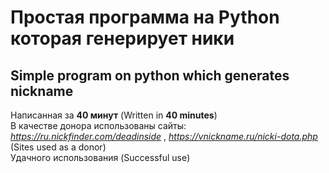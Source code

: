 # Простая программа на Python которая генерирует ники 
## Simple program on python which generates nickname
  Написанная за **40 минут** (Written in **40 minutes**)  
  В качестве донора использованы сайты: _https://ru.nickfinder.com/deadinside_ , _https://vnickname.ru/nicki-dota.php_ (Sites used as a donor)  
  Удачного использования (Successful use)
